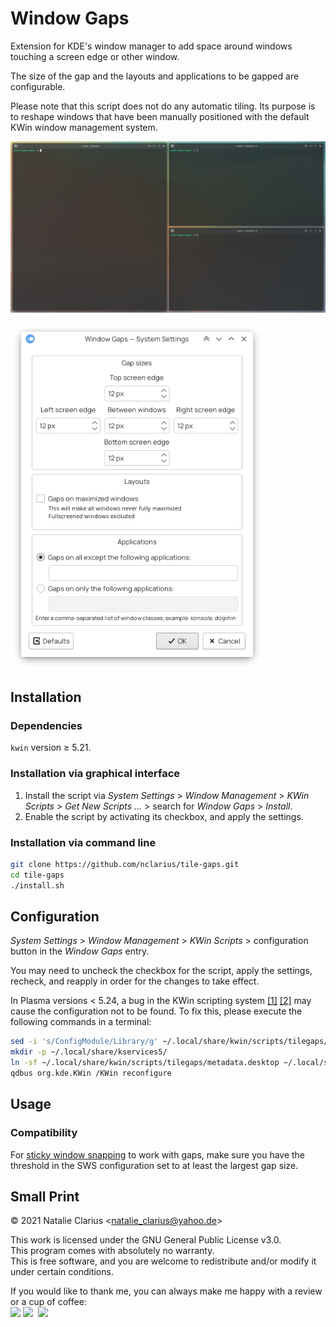 # Window Gaps

Extension for KDE's window manager to add space around windows touching a screen edge or other window.

The size of the gap and the layouts and applications to be gapped are configurable.

Please note that this script does not do any automatic tiling. Its purpose is to reshape windows that have been manually positioned with the default KWin window management system.

![screenshot](.img/screenshot.png)

<img src=".img/config.png" alt="config" height="554"/>

## Installation

### Dependencies

`kwin` version ≥ 5.21.

### Installation via graphical interface

1. Install the script via *System Settings* > *Window Management* > *KWin Scripts* > *Get New Scripts …* > search for *Window Gaps* > *Install*.
2. Enable the script by activating its checkbox, and apply the settings.

### Installation via command line

```bash
git clone https://github.com/nclarius/tile-gaps.git
cd tile-gaps
./install.sh
```

## Configuration

*System Settings* > *Window Management* > *KWin Scripts* > configuration button in the *Window Gaps* entry.

You may need to uncheck the checkbox for the script, apply the settings, recheck, and reapply in order for the changes to take effect.

In Plasma versions < 5.24, a bug in the KWin scripting system [[1]](https://bugs.kde.org/show_bug.cgi?id=411430) [[2]](https://bugs.kde.org/show_bug.cgi?id=444378) may cause the configuration not to be found. To fix this, please execute the following commands in a terminal:

```bash
sed -i 's/ConfigModule/Library/g' ~/.local/share/kwin/scripts/tilegaps/metadata.desktop
mkdir -p ~/.local/share/kservices5/
ln -sf ~/.local/share/kwin/scripts/tilegaps/metadata.desktop ~/.local/share/kservices5/tilegaps.desktop
qdbus org.kde.KWin /KWin reconfigure
```

## Usage

### Compatibility

For [sticky window snapping](https://store.kde.org/p/1112552/) to work with gaps, make sure you have the threshold in the SWS configuration set to at least the largest gap size.  

## Small Print

© 2021 Natalie Clarius \<natalie_clarius@yahoo.de\>

This work is licensed under the GNU General Public License v3.0.  
This program comes with absolutely no warranty.  
This is free software, and you are welcome to redistribute and/or modify it under certain conditions.  

If you would like to thank me, you can always make me happy with a review or a cup of coffee:  
<a href="https://store.kde.org/p/1619642/"><img src="https://raw.githubusercontent.com/nclarius/Plasma-window-decorations/main/.img/kdestore.png" height="25"/></a>
<a href="https://www.paypal.com/donate/?hosted_button_id=7LUUJD83BWRM4"><img src="https://www.paypalobjects.com/en_US/DK/i/btn/btn_donateCC_LG.gif" height="25"/></a>&nbsp;&nbsp;<a href="https://www.buymeacoffee.com/nclarius"><img src="https://cdn.buymeacoffee.com/buttons/v2/default-yellow.png" height="25"/></a>

